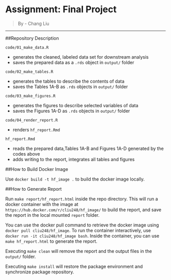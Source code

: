# Assignment: Final Project

> By - Chang Liu

------------------------------------------------------------------------

##Repository Description

`code/01_make_data.R`

  - generates the cleaned, labeled data set for downstream analysis
  - saves the prepared data as a `.rds` object in `output/` folder

`code/02_make_tables.R`

  - generates the tables to describe the contents of data
  - saves the Tables 1A-B as `.rds` objects in `output/` folder

`code/03_make_figures.R`

  - generates the figures to describe selected variables of data
  - saves the Figures 1A-D as `.rds` objects in `output/` folder

`code/04_render_report.R`

  - renders `hf_report.Rmd`

`hf_report.Rmd`

  - reads the prepared data,Tables 1A-B and Figures 1A-D generated by the codes above
  - adds writing to the report, integrates all tables and figures
  
##How to Build Docker Image

Use `docker build -t hf_image .` to build the docker image locally. 

##How to Generate Report

Run `make report/hf_report.html` inside the repo directory. This will run a docker container with the image at `https://hub.docker.com/r/cliu248/hf_image/` to build the report, and save the report in the local mounted `report` folder.

You can use the docker pull command to retrieve the docker image using `docker pull cliu248/hf_image`. To run the container interactively, use `docker run -it cliu248/hf_image bash`. Inside the container, you can use `make hf_report.html` to generate the report. 

Executing `make clean` will remove the report and the output files in the `output/` folder.

Executing `make install` will restore the package environment and synchronize package repository.

